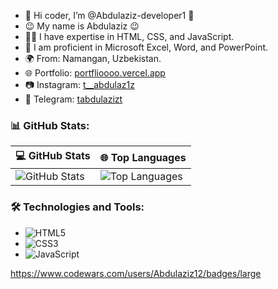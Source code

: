 - 👋 Hi coder, I’m @Abdulaziz-developer1 👋  
- 😉 My name is Abdulaziz 😉  
- 👨‍💻 I have expertise in HTML, CSS, and JavaScript.  
- 💼 I am proficient in Microsoft Excel, Word, and PowerPoint.  
- 🌍 From: Namangan, Uzbekistan.  
- 🌐 Portfolio: [portflioooo.vercel.app](https://portflioooo.vercel.app)  
- 📷 Instagram: [t__abdulaz1z](https://www.instagram.com/t__abdulaz1z)  
- 💬 Telegram: [tabdulazizt](https://t.me/tabdulazizt)

### 📊 GitHub Stats:

| 💻 **GitHub Stats** | 🌐 **Top Languages** |
|--------------------|-----------------------|
| ![GitHub Stats](https://github-readme-stats.vercel.app/api?username=Abdulaziz-developer1&show_icons=true&theme=dark) | ![Top Languages](https://github-readme-stats.vercel.app/api/top-langs/?username=Abdulaziz-developer1&layout=compact&theme=dark) |

### 🛠️ Technologies and Tools:
- ![HTML5](https://img.shields.io/badge/HTML5-%23E34F26.svg?&style=for-the-badge&logo=html5&logoColor=white)
- ![CSS3](https://img.shields.io/badge/CSS3-%231572B6.svg?&style=for-the-badge&logo=css3&logoColor=white)
- ![JavaScript](https://img.shields.io/badge/JavaScript-%23F7DF1E.svg?&style=for-the-badge&logo=javascript&logoColor=black)

https://www.codewars.com/users/Abdulaziz12/badges/large
